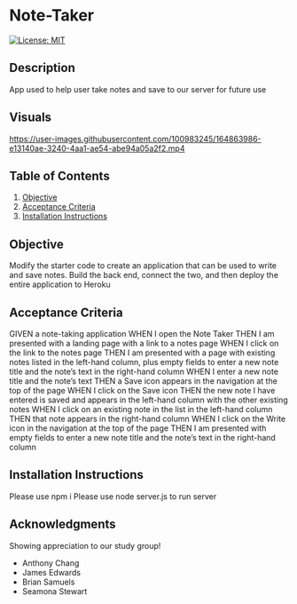 # Note-Taker
[![License: MIT](https://img.shields.io/badge/License-MIT-yellow.svg)](https://opensource.org/licenses/MIT) 

## Description
App used to help user take notes and save to our server for future use

## Visuals
https://user-images.githubusercontent.com/100983245/164863986-e13140ae-3240-4aa1-ae54-abe94a05a2f2.mp4

## Table of Contents
1. [Objective](#objective)
2. [Acceptance Criteria](#acceptance-criteria)
3. [Installation Instructions](#installation-instructions)

## Objective
Modify the starter code to create an application that can be used to write and save notes. 
Build the back end, connect the two, and then deploy the entire application to Heroku

## Acceptance Criteria
GIVEN a note-taking application
WHEN I open the Note Taker
THEN I am presented with a landing page with a link to a notes page
WHEN I click on the link to the notes page
THEN I am presented with a page with existing notes listed in the left-hand column, plus empty fields to enter a new note title and the note’s text in the right-hand column
WHEN I enter a new note title and the note’s text
THEN a Save icon appears in the navigation at the top of the page
WHEN I click on the Save icon
THEN the new note I have entered is saved and appears in the left-hand column with the other existing notes
WHEN I click on an existing note in the list in the left-hand column
THEN that note appears in the right-hand column
WHEN I click on the Write icon in the navigation at the top of the page
THEN I am presented with empty fields to enter a new note title and the note’s text in the right-hand column

## Installation Instructions
Please use npm i
Please use node server.js to run server

## Acknowledgments 
Showing appreciation to our study group! 
* Anthony Chang
* James Edwards
* Brian Samuels
* Seamona Stewart
